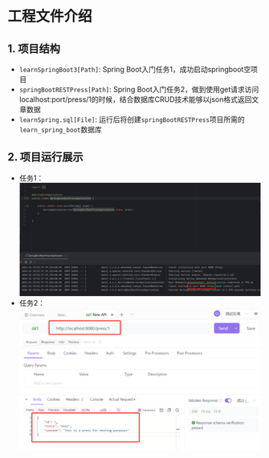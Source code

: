 # 工程文件介绍
## 1. 项目结构
- `learnSpringBoot3[Path]`: Spring Boot入门任务1，成功启动springboot空项目
- `springBootRESTPress[Path]`: Spring Boot入门任务2，做到使用get请求访问localhost:port/press/1的时候，结合数据库CRUD技术能够以json格式返回文章数据
- `learnSpring.sql[File]`: 运行后将创建`springBootRESTPress`项目所需的`learn_spring_boot`数据库

## 2. 项目运行展示
- 任务1：![任务1截图](./imgs/1.png)
- 任务2：![任务2截图](./imgs/2.png)